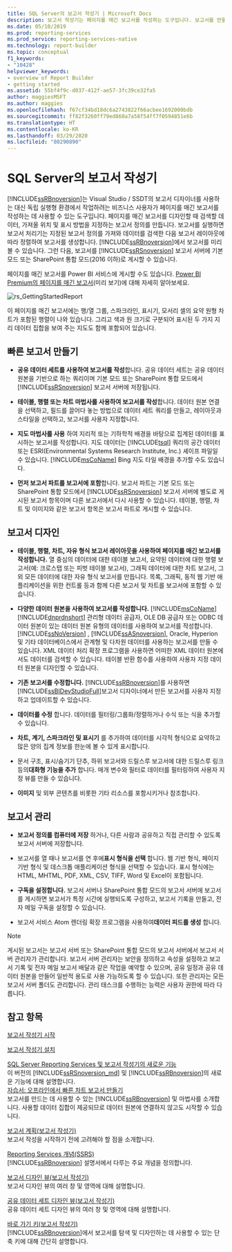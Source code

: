 ```yaml
---
title: SQL Server의 보고서 작성기 | Microsoft Docs
description: 보고서 작성기는 페이지를 매긴 보고서를 작성하는 도구입니다. 보고서를 만들려면 사용자가 검색할 데이터, 데이터를 가져올 위치, 가져온 데이터를 표시할 방법을 지정해야 합니다.
ms.date: 05/10/2019
ms.prod: reporting-services
ms.prod_service: reporting-services-native
ms.technology: report-builder
ms.topic: conceptual
f1_keywords:
- "10428"
helpviewer_keywords:
- overview of Report Builder
- getting started
ms.assetid: 55bf4f9c-d037-412f-ae57-3fc39ce32fa5
author: maggiesMSFT
ms.author: maggies
ms.openlocfilehash: f67cf34bd18dc6a2743822f66acbee1692000bdb
ms.sourcegitcommit: ff82f3260ff79ed860a7a58f54ff7f0594851e6b
ms.translationtype: HT
ms.contentlocale: ko-KR
ms.lasthandoff: 03/29/2020
ms.locfileid: "80290890"
---
```

# <a name="report-builder-in-sql-server"></a>SQL Server의 보고서 작성기

 [!INCLUDE[ssRBnoversion](../../includes/ssrbnoversion.md)]는 Visual Studio / SSDT의 보고서 디자이너를 사용하는 대신 독립 실행형 환경에서 작업하려는 비즈니스 사용자가 페이지를 매긴 보고서를 작성하는 데 사용할 수 있는 도구입니다.  페이지를 매긴 보고서를 디자인할 때 검색할 데이터, 가져올 위치 및 표시 방법을 지정하는 보고서 정의를 만듭니다. 보고서를 실행하면 보고서 처리기는 지정된 보고서 정의를 가져와 데이터를 검색한 다음 보고서 레이아웃에 따라 정렬하여 보고서를 생성합니다. [!INCLUDE[ssRBnoversion](../../includes/ssrbnoversion.md)]에서 보고서를 미리 볼 수 있습니다. 그런 다음, 보고서를 [!INCLUDE[ssRSnoversion](../../includes/ssrsnoversion-md.md)] 보고서 서버에 기본 모드 또는 SharePoint 통합 모드(2016 이하)로 게시할 수 있습니다. 

페이지를 매긴 보고서를 Power BI 서비스에 게시할 수도 있습니다. [Power BI Premium의 페이지를 매긴 보고서](https://docs.microsoft.com/power-bi/paginated-reports-report-builder-power-bi)(미리 보기)에 대해 자세히 알아보세요.
  
 ![rs_GettingStartedReport](../../reporting-services/report-builder/media/rs-gettingstartedreport.png "rs_GettingStartedReport")  
  
 이 페이지를 매긴 보고서에는 행/열 그룹, 스파크라인, 표시기, 모서리 셀의 요약 원형 차트가 포함된 행렬이 나와 있습니다. 그리고 색과 원 크기로 구분되어 표시된 두 가지 지리 데이터 집합을 보여 주는 지도도 함께 포함되어 있습니다.  
  
##  <a name="jump-start-report-creation"></a><a name="JumpStartReptCreation"></a> 빠른 보고서 만들기  
  
-   **공유 데이터 세트를 사용하여 보고서를 작성**합니다. 공유 데이터 세트는 공유 데이터 원본을 기반으로 하는 쿼리이며 기본 모드 또는 SharePoint 통합 모드에서 [!INCLUDE[ssRSnoversion](../../includes/ssrsnoversion-md.md)] 보고서 서버에 저장됩니다.  
  
-   **테이블, 행렬 또는 차트 마법사를 사용하여 보고서를 작성**합니다. 데이터 원본 연결을 선택하고, 필드를 끌어다 놓는 방법으로 데이터 세트 쿼리를 만들고, 레이아웃과 스타일을 선택하고, 보고서를 사용자 지정합니다.  
  
-   **지도 마법사를 사용** 하여 지리적 또는 기하학적 배경을 바탕으로 집계된 데이터를 표시하는 보고서를 작성합니다. 지도 데이터는 [!INCLUDE[tsql](../../includes/tsql-md.md)] 쿼리의 공간 데이터 또는 ESRI(Environmental Systems Research Institute, Inc.) 셰이프 파일일 수 있습니다. [!INCLUDE[msCoName](../../includes/msconame-md.md)] Bing 지도 타일 배경을 추가할 수도 있습니다.  
  
-   **먼저 보고서 파트를 보고서에 포함**합니다. 보고서 파트는 기본 모드 또는 SharePoint 통합 모드에서 [!INCLUDE[ssRSnoversion](../../includes/ssrsnoversion-md.md)] 보고서 서버에 별도로 게시된 보고서 항목이며 다른 보고서에서 다시 사용할 수 있습니다. 테이블, 행렬, 차트 및 이미지와 같은 보고서 항목은 보고서 파트로 게시할 수 있습니다.  
  
##  <a name="design-your-report"></a><a name="DesignRept"></a> 보고서 디자인  
  
-   **테이블, 행렬, 차트, 자유 형식 보고서 레이아웃을 사용하여 페이지를 매긴 보고서를 작성합니다.** 열 중심의 데이터에 대한 테이블 보고서, 요약된 데이터에 대한 행렬 보고서(예: 크로스탭 또는 피벗 테이블 보고서), 그래픽 데이터에 대한 차트 보고서, 그 외 모든 데이터에 대한 자유 형식 보고서를 만듭니다. 목록, 그래픽, 동적 웹 기반 애플리케이션을 위한 컨트롤 등과 함께 다른 보고서 및 차트를 보고서에 포함할 수 있습니다.  
  
-   **다양한 데이터 원본을 사용하여 보고서를 작성합니다.** [!INCLUDE[msCoName](../../includes/msconame-md.md)] [!INCLUDE[dnprdnshort](../../includes/dnprdnshort-md.md)] 관리형 데이터 공급자, OLE DB 공급자 또는 ODBC 데이터 원본이 있는 데이터 원본 유형의 데이터를 사용하여 보고서를 작성합니다. [!INCLUDE[ssNoVersion](../../includes/ssnoversion-md.md)] , [!INCLUDE[ssASnoversion](../../includes/ssasnoversion-md.md)], Oracle, Hyperion 및 기타 데이터베이스에서 관계형 및 다차원 데이터를 사용하는 보고서를 만들 수 있습니다. XML 데이터 처리 확장 프로그램을 사용하면 어떠한 XML 데이터 원본에서도 데이터를 검색할 수 있습니다. 테이블 반환 함수를 사용하여 사용자 지정 데이터 원본을 디자인할 수 있습니다.  
  
-   **기존 보고서를 수정합니다.** [!INCLUDE[ssRBnoversion](../../includes/ssrbnoversion.md)]를 사용하면 [!INCLUDE[ssBIDevStudioFull](../../includes/ssbidevstudiofull-md.md)]보고서 디자이너에서 만든 보고서를 사용자 지정하고 업데이트할 수 있습니다.  
  
-   **데이터를 수정** 합니다. 데이터를 필터링/그룹화/정렬하거나 수식 또는 식을 추가할 수 있습니다.  
-   **차트, 계기, 스파크라인 및 표시기** 를 추가하여 데이터를 시각적 형식으로 요약하고 많은 양의 집계 정보를 한눈에 볼 수 있게 표시합니다.  
  
-   문서 구조, 표시/숨기기 단추, 하위 보고서와 드릴스루 보고서에 대한 드릴스루 링크 등의**대화형 기능을 추가** 합니다. 매개 변수와 필터로 데이터를 필터링하여 사용자 지정 뷰를 만들 수 있습니다.  
  
-   **이미지** 및 외부 콘텐츠를 비롯한 기타 리소스를 포함시키거나 참조합니다.  
  
##  <a name="manage-your-report"></a><a name="ManageRpt"></a> 보고서 관리  
  
-   **보고서 정의를 컴퓨터에 저장** 하거나, 다른 사람과 공유하고 직접 관리할 수 있도록 보고서 서버에 저장합니다.  
  
-   보고서를 열 때나 보고서를 연 후에**표시 형식을 선택** 합니다. 웹 기반 형식, 페이지 기반 형식 및 데스크톱 애플리케이션 형식을 선택할 수 있습니다. 표시 형식에는 HTML, MHTML, PDF, XML, CSV, TIFF, Word 및 Excel이 포함됩니다.  
  
-   **구독을 설정합니다.** 보고서 서버나 SharePoint 통합 모드의 보고서 서버에 보고서를 게시하면 보고서가 특정 시간에 실행되도록 구성하고, 보고서 기록을 만들고, 전자 메일 구독을 설정할 수 있습니다.  
  
-   보고서 서비스 Atom 렌더링 확장 프로그램을 사용하여**데이터 피드를 생성** 합니다.  
  
> [!NOTE]  
>  게시된 보고서는 보고서 서버 또는 SharePoint 통합 모드의 보고서 서버에서 보고서 서버 관리자가 관리합니다. 보고서 서버 관리자는 보안을 정의하고 속성을 설정하고 보고서 기록 및 전자 메일 보고서 배달과 같은 작업을 예약할 수 있으며, 공유 일정과 공유 데이터 원본을 만들어 일반적 용도로 사용 가능하도록 할 수 있습니다. 또한 관리자는 모든 보고서 서버 폴더도 관리합니다. 관리 태스크를 수행하는 능력은 사용자 권한에 따라 다릅니다.  
  
## <a name="see-also"></a>참고 항목  
  [보고서 작성기 시작](../../reporting-services/report-builder/start-report-builder.md)  
  
  [보고서 작성기 설치](../../reporting-services/install-windows/install-report-builder.md)

  [SQL Server Reporting Services 및 보고서 작성기의 새로운 기능](~/reporting-services/what-s-new-in-sql-server-reporting-services-ssrs.md)  
  이 버전의 [!INCLUDE[ssRSnoversion_md](../../includes/ssrsnoversion-md.md)] 및 [!INCLUDE[ssRBnoversion](../../includes/ssrbnoversion.md)]의 새로운 기능에 대해 설명합니다.   
  [자습서: 오프라인에서 빠른 차트 보고서 만들기](../../reporting-services/report-builder/tutorial-create-a-quick-chart-report-offline-report-builder.md)  
 보고서를 만드는 데 사용할 수 있는 [!INCLUDE[ssRBnoversion](../../includes/ssrbnoversion.md)] 및 마법사를 소개합니다. 사용할 데이터 집합이 제공되므로 데이터 원본에 연결하지 않고도 시작할 수 있습니다.  
  
 [보고서 계획&#40;보고서 작성기&#41;](../../reporting-services/report-design/planning-a-report-report-builder.md)  
 보고서 작성을 시작하기 전에 고려해야 할 점을 소개합니다.  
  
 [Reporting Services 개념(SSRS)](../reporting-services-concepts-ssrs.md)  
 [!INCLUDE[ssRBnoversion](../../includes/ssrbnoversion.md)] 설명서에서 다루는 주요 개념을 정의합니다.  
  
 [보고서 디자인 뷰&#40;보고서 작성기&#41;](../../reporting-services/report-builder/report-design-view-report-builder.md)  
 보고서 디자인 뷰의 여러 창 및 영역에 대해 설명합니다.  
  
 [공유 데이터 세트 디자인 뷰&#40;보고서 작성기&#41;](../../reporting-services/report-builder/shared-dataset-design-view-report-builder.md)  
 공유 데이터 세트 디자인 뷰의 여러 창 및 영역에 대해 설명합니다.  
  
 [바로 가기 키&#40;보고서 작성기&#41;](../../reporting-services/report-builder/keyboard-shortcuts-report-builder.md)  
 [!INCLUDE[ssRBnoversion](../../includes/ssrbnoversion.md)]에서 보고서를 탐색 및 디자인하는 데 사용할 수 있는 단축 키에 대해 간단히 설명합니다.  
  

